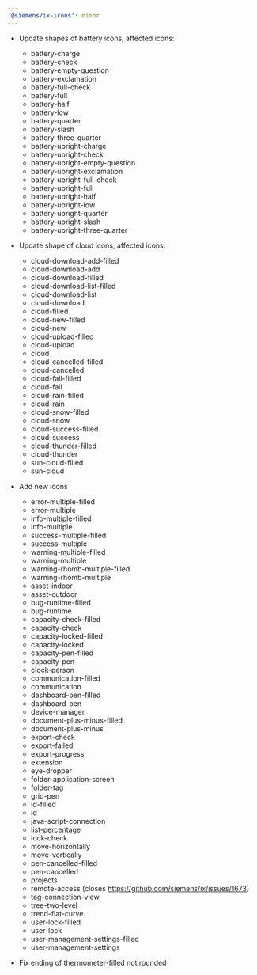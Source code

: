 ```yaml
---
'@siemens/ix-icons': minor
---
```


- Update shapes of battery icons, affected icons:
  - battery-charge
  - battery-check
  - battery-empty-question
  - battery-exclamation
  - battery-full-check
  - battery-full
  - battery-half
  - battery-low
  - battery-quarter
  - battery-slash
  - battery-three-quarter
  - battery-upright-charge
  - battery-upright-check
  - battery-upright-empty-question
  - battery-upright-exclamation
  - battery-upright-full-check
  - battery-upright-full
  - battery-upright-half
  - battery-upright-low
  - battery-upright-quarter
  - battery-upright-slash
  - battery-upright-three-quarter

- Update shape of cloud icons, affected icons:
  - cloud-download-add-filled
  - cloud-download-add
  - cloud-download-filled
  - cloud-download-list-filled
  - cloud-download-list
  - cloud-download
  - cloud-filled
  - cloud-new-filled
  - cloud-new
  - cloud-upload-filled
  - cloud-upload
  - cloud
  - cloud-cancelled-filled
  - cloud-cancelled
  - cloud-fail-filled
  - cloud-fail
  - cloud-rain-filled
  - cloud-rain
  - cloud-snow-filled
  - cloud-snow
  - cloud-success-filled
  - cloud-success
  - cloud-thunder-filled
  - cloud-thunder
  - sun-cloud-filled
  - sun-cloud

- Add new icons
  - error-multiple-filled
  - error-multiple
  - info-multiple-filled
  - info-multiple
  - success-multiple-filled
  - success-multiple
  - warning-multiple-filled
  - warning-multiple
  - warning-rhomb-multiple-filled
  - warning-rhomb-multiple
  - asset-indoor
  - asset-outdoor
  - bug-runtime-filled
  - bug-runtime
  - capacity-check-filled
  - capacity-check
  - capacity-locked-filled
  - capacity-locked
  - capacity-pen-filled
  - capacity-pen
  - clock-person
  - communication-filled
  - communication
  - dashboard-pen-filled
  - dashboard-pen
  - device-manager
  - document-plus-minus-filled
  - document-plus-minus
  - export-check
  - export-failed
  - export-progress
  - extension
  - eye-dropper
  - folder-application-screen
  - folder-tag
  - grid-pen
  - id-filled
  - id
  - java-script-connection
  - list-percentage
  - lock-check
  - move-horizontally
  - move-vertically
  - pen-cancelled-filled
  - pen-cancelled
  - projects
  - remote-access (closes https://github.com/siemens/ix/issues/1673)
  - tag-connection-view
  - tree-two-level
  - trend-flat-curve
  - user-lock-filled
  - user-lock
  - user-management-settings-filled
  - user-management-settings

- Fix ending of thermometer-filled not rounded
